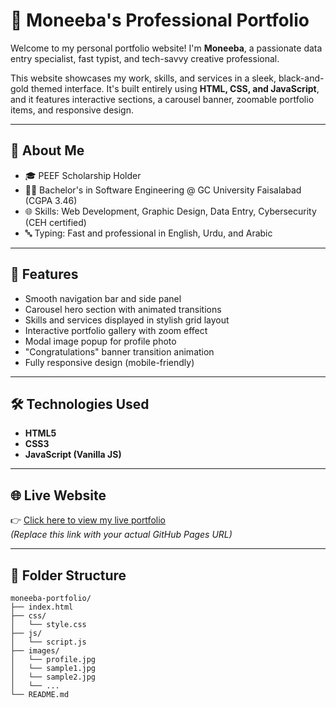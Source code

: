 # 💼 Moneeba's Professional Portfolio

Welcome to my personal portfolio website! I'm **Moneeba**, a passionate data entry specialist, fast typist, and tech-savvy creative professional.

This website showcases my work, skills, and services in a sleek, black-and-gold themed interface. It's built entirely using **HTML, CSS, and JavaScript**, and it features interactive sections, a carousel banner, zoomable portfolio items, and responsive design.

---

## 🌟 About Me

- 🎓 PEEF Scholarship Holder  
- 👩‍🎓 Bachelor's in Software Engineering @ GC University Faisalabad (CGPA 3.46)  
- 🌐 Skills: Web Development, Graphic Design, Data Entry, Cybersecurity (CEH certified)  
- 🔤 Typing: Fast and professional in English, Urdu, and Arabic

---

## 🚀 Features

- Smooth navigation bar and side panel
- Carousel hero section with animated transitions
- Skills and services displayed in stylish grid layout
- Interactive portfolio gallery with zoom effect
- Modal image popup for profile photo
- "Congratulations" banner transition animation
- Fully responsive design (mobile-friendly)

---

## 🛠 Technologies Used

- **HTML5**
- **CSS3**
- **JavaScript (Vanilla JS)**

---

## 🌐 Live Website

👉 [Click here to view my live portfolio](https://yourusername.github.io/moneeba-portfolio)  
_(Replace this link with your actual GitHub Pages URL)_

---

## 📁 Folder Structure
```plaintext
moneeba-portfolio/
├── index.html
├── css/
│   └── style.css
├── js/
│   └── script.js
├── images/
│   └── profile.jpg
│   └── sample1.jpg
│   └── sample2.jpg
│   └── ...
└── README.md
